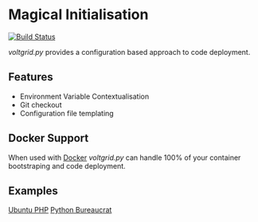 # Magical Initialisation

[![Build Status](https://travis-ci.org/voltgrid/voltgrid-pie.svg?branch=master)](https://travis-ci.org/voltgrid/voltgrid-pie)

_voltgrid.py_ provides a configuration based approach to code deployment.

## Features

 * Environment Variable Contextualisation
 * Git checkout
 * Configuration file templating

## Docker Support

When used with [Docker](https://www.docker.com/) _voltgrid.py_ can handle 100% of your container bootstraping and code deployment.

## Examples

[Ubuntu PHP](examples/ubuntu/README.md)
[Python Bureaucrat](exmplaes/python-bureaucrat.md)

